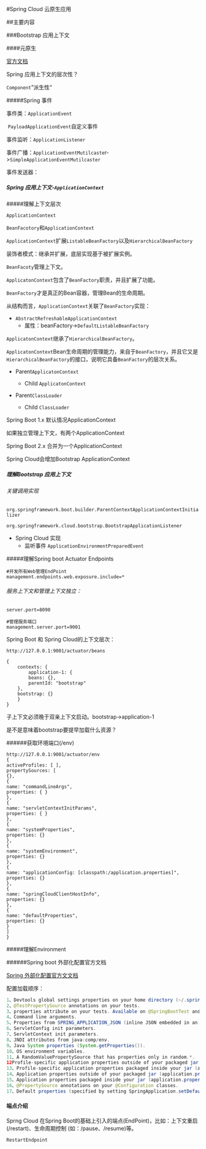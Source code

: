 #Spring Cloud 云原生应用

##主要内容

###Bootstrap 应用上下文

####元原生

[官方文档](https://cloud.spring.io/spring-cloud-static/Finchley.SR2/single/spring-cloud.html#_cloud_native_applications)

Spring 应用上下文的层次性？

`Component`”派生性“

#####Spring 事件

事件类：`ApplicationEvent`

​		`PayloadApplicationEvent`自定义事件

事件监听：`ApplicationListener`

事件广播：`ApplicationEventMutilcaste`r->`SimpleApplicationEventMutilcaster`

事件发送器：

##### Spring 应用上下文-`ApplicationContext`

#####理解上下文层次

`ApplicationContext`

`BeanFacotory`和`ApplicationContext`

`ApplicationContext`扩展`ListableBeanFactory`以及`HierarchicalBeanFactory`

装饰者模式：继承并扩展，底层实现基于被扩展实例。

`BeanFacoty`管理上下文。

`ApplicatonContext`包含了`BeanFactory`职责，并且扩展了功能。



 `BeanFactory`才是真正的Bean容器，管理Bean的生命周期。

从结构而言，`ApplicationContext`关联了`BeanFactory`实现：

* `AbstractRefreshableApplicationContext`
  * 属性：beanFactory->`DefaultListableBeanFactory`

`ApplicatonContext`继承了`HierarchicalBeanFactory`。

`ApplicatonContext`Bean生命周期的管理能力，来自于`BeanFactory`，并且它又是`HierarchicalBeanFactory`的接口，说明它具备`BeanFactory`的层次关系。

* Parent`ApplicatonContext`
  * Child `ApplicatonContext`

* Parent`ClassLoader`
  * Child `ClassLoader`

Spring Boot 1.x 默认情况ApplicationContext

如果独立管理上下文，有两个ApplicationContext



Spring Boot 2.x 合并为一个ApplicationContext



Spring Cloud会增加Bootstrap ApplicationContext

##### 理解Bootstrap 应用上下文

###### 关键调用实现

`org.springframework.boot.builder.ParentContextApplicationContextInitializer`

`org.springframework.cloud.bootstrap.BootstrapApplicationListener`

- Spring Cloud 实现
  - 监听事件 `ApplicationEnvironmentPreparedEvent`

#####理解Spring boot Actuator Endpoints

```
#开发所有Web管理EndPoint
management.endpoints.web.exposure.include=*
```

###### 服务上下文和管理上下文独立：

```
server.port=8090

#管理服务端口
management.server.port=9001

```

Spring Boot 和 Spring Cloud的上下文层次：

```
http://127.0.0.1:9001/actuator/beans

{
	contexts: {
		application-1: {
		beans: {},
		parentId: "bootstrap"
	},
	bootstrap: {}
	}
}
```

子上下文必须晚于双亲上下文启动。bootstrap->application-1

是不是意味着bootstrap要提早加载什么资源？

######获取环境端口(/env)



```
http://127.0.0.1:9001/actuator/env
{
activeProfiles: [ ],
propertySources: [
{},
{
name: "commandLineArgs",
properties: { }
},
{
name: "servletContextInitParams",
properties: { }
},
{
name: "systemProperties",
properties: {}
},
{
name: "systemEnvironment",
properties: {}
},
{
name: "applicationConfig: [classpath:/application.properties]",
properties: {}
},
{
name: "springCloudClientHostInfo",
properties: {}
},
{
name: "defaultProperties",
properties: {}
}
]
}
```





#####理解Environment

######Spring boot 外部化配置官方文档

[Spring 外部化配置官方文文档](https://docs.spring.io/spring-boot/docs/2.1.2.RELEASE/reference/htmlsingle/#boot-features-external-config)

配置加载顺序：

```java
1、Devtools global settings properties on your home directory (~/.spring-boot-devtools.properties when devtools is active).
2、@TestPropertySource annotations on your tests.
3、properties attribute on your tests. Available on @SpringBootTest and the test annotations for testing a particular slice of your application.
4、Command line arguments.
5、Properties from SPRING_APPLICATION_JSON (inline JSON embedded in an environment variable or system property).
6、ServletConfig init parameters.
7、ServletContext init parameters.
8、JNDI attributes from java:comp/env.
9、Java System properties (System.getProperties()).
10、OS environment variables.
11、A RandomValuePropertySource that has properties only in random.*.
12Profile-specific application properties outside of your packaged jar (application-{profile}.properties and YAML variants).
13、Profile-specific application properties packaged inside your jar (application-{profile}.properties and YAML variants).
14、Application properties outside of your packaged jar (application.properties and YAML variants).
15、Application properties packaged inside your jar (application.properties and YAML variants).
16、@PropertySource annotations on your @Configuration classes.
17、Default properties (specified by setting SpringApplication.setDefaultProperties).
```



#### 端点介绍

Sprng Cloud 在Spring Boot的基础上引入的端点(EndPoint)，比如：上下文重启(/restart)、生命周期控制 (如：/pause、/resume)等。

`RestartEndpoint`



